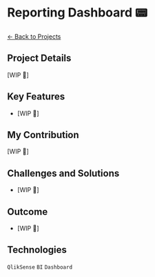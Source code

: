 # Reporting Dashboard 📟
<a href="/projects" class="inline-flex items-center px-4 py-2 bg-sky-50 text-sky-700 hover:bg-sky-100 rounded-full text-sm font-medium transition-colors duration-300 ease-in-out shadow-sm hover:shadow-md border border-sky-100">← Back to Projects</a>

## Project Details
[WIP 🚧]

## Key Features
- [WIP 🚧]

## My Contribution
[WIP 🚧]

## Challenges and Solutions
- [WIP 🚧]

## Outcome
- [WIP 🚧]

## Technologies
`QlikSense`  `BI`  `Dashboard` 